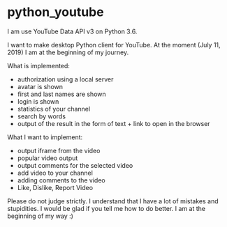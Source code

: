 # python_youtube

I am use YouTube Data API v3 on Python 3.6.

I want to make desktop Python client for YouTube. At the moment (July 11, 2019) I am at the beginning of my journey.

What is implemented:
  - authorization using a local server
  - avatar is shown
  - first and last names are shown
  - login is shown
  - statistics of your channel
  - search by words
  - output of the result in the form of text + link to open in the browser
  
What I want to implement:
  - output iframe from the video
  - popular video output
  - output comments for the selected video
  - add video to your channel
  - adding comments to the video
  - Like, Dislike, Report Video
  
Please do not judge strictly.
I understand that I have a lot of mistakes and stupidities.
I would be glad if you tell me how to do better.
I am at the beginning of my way :)
